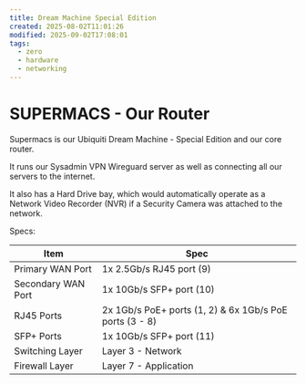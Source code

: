 ```yaml
---
title: Dream Machine Special Edition
created: 2025-08-02T11:01:26
modified: 2025-09-02T17:08:01
tags:
  - zero
  - hardware
  - networking
---
```


# **SUPERMACS** - Our Router

Supermacs is our Ubiquiti Dream Machine - Special Edition and our core router.

It runs our Sysadmin VPN Wireguard server as well as connecting all our servers to the internet.

It also has a Hard Drive bay, which would automatically operate as a Network Video Recorder (NVR) if a Security Camera was attached to the network.

Specs:

| **Item**           | **Spec**                                                |
| ------------------ | ------------------------------------------------------- |
| Primary WAN Port   | 1x 2.5Gb/s RJ45 port (9)                                |
| Secondary WAN Port | 1x 10Gb/s SFP+ port (10)                                |
| RJ45 Ports         | 2x 1Gb/s PoE+ ports (1, 2) & 6x 1Gb/s PoE ports (3 - 8) |
| SFP+ Ports         | 1x 10Gb/s SFP+ port (11)                                |
| Switching Layer    | Layer 3 - Network                                       |
| Firewall Layer     | Layer 7 - Application                                   |
